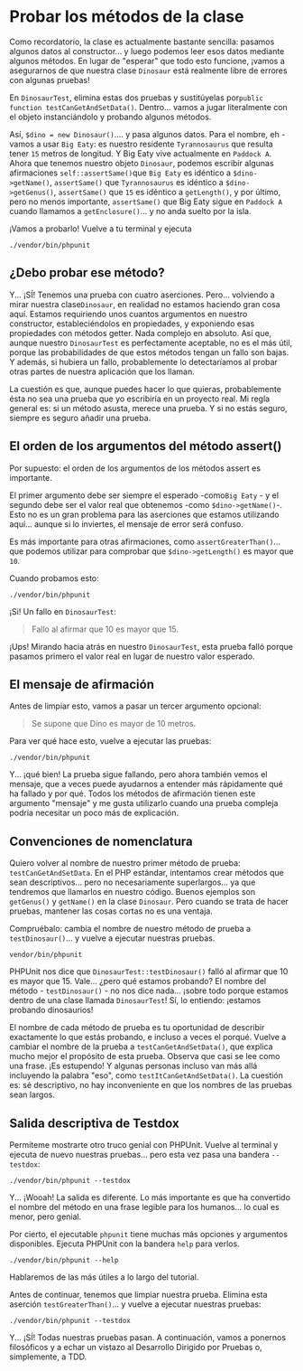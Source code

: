 # Probar los métodos de la clase

Como recordatorio, la clase es actualmente bastante sencilla: pasamos algunos datos al constructor... y luego podemos leer esos datos mediante algunos métodos. En lugar de "esperar" que todo esto funcione, ¡vamos a asegurarnos de que nuestra clase `Dinosaur` está realmente libre de errores con algunas pruebas!

En `DinosaurTest`, elimina estas dos pruebas y sustitúyelas por`public function testCanGetAndSetData()`. Dentro... vamos a jugar literalmente con el objeto instanciándolo y probando algunos métodos.

Así, `$dino = new Dinosaur()`.... y pasa algunos datos. Para el nombre, eh - vamos a usar `Big Eaty`: es nuestro residente `Tyrannosaurus` que resulta tener `15` metros de longitud. Y Big Eaty vive actualmente en `Paddock A`. Ahora que tenemos nuestro objeto `Dinosaur`, podemos escribir algunas afirmaciones `self::assertSame()`que `Big Eaty` es idéntico a `$dino->getName()`, `assertSame()` que `Tyrannosaurus` es idéntico a `$dino->getGenus()`, `assertSame()` que `15` es idéntico a `getLength()`, y por último, pero no menos importante, `assertSame()` que Big Eaty sigue en `Paddock A` cuando llamamos a `getEnclosure()`... y no anda suelto por la isla.

¡Vamos a probarlo! Vuelve a tu terminal y ejecuta

```terminal
./vendor/bin/phpunit
```

## ¿Debo probar ese método?

Y... ¡SÍ! Tenemos una prueba con cuatro aserciones. Pero... volviendo a mirar nuestra clase`Dinosaur`, en realidad no estamos haciendo gran cosa aquí. Estamos requiriendo unos cuantos argumentos en nuestro constructor, estableciéndolos en propiedades, y exponiendo esas propiedades con métodos getter. Nada complejo en absoluto. Así que, aunque nuestro `DinosaurTest` es perfectamente aceptable, no es el más útil, porque las probabilidades de que estos métodos tengan un fallo son bajas. Y además, si hubiera un fallo, probablemente lo detectaríamos al probar otras partes de nuestra aplicación que los llaman.

La cuestión es que, aunque puedes hacer lo que quieras, probablemente ésta no sea una prueba que yo escribiría en un proyecto real. Mi regla general es: si un método asusta, merece una prueba. Y si no estás seguro, siempre es seguro añadir una prueba.

## El orden de los argumentos del método assert()

Por supuesto: el orden de los argumentos de los métodos assert es importante.

El primer argumento debe ser siempre el esperado -como`Big Eaty` - y el segundo debe ser el valor real que obtenemos -como `$dino->getName()`-. Esto no es un gran problema para las aserciones que estamos utilizando aquí... aunque si lo inviertes, el mensaje de error será confuso.

Es más importante para otras afirmaciones, como `assertGreaterThan()`... que podemos utilizar para comprobar que `$dino->getLength()` es mayor que `10`.

Cuando probamos esto:

```terminal-silent
./vendor/bin/phpunit
```

¡Si! Un fallo en `DinosaurTest`:

> Fallo al afirmar que 10 es mayor que 15.

¡Ups! Mirando hacia atrás en nuestro `DinosaurTest`, esta prueba falló porque pasamos primero el valor real en lugar de nuestro valor esperado.

## El mensaje de afirmación

Antes de limpiar esto, vamos a pasar un tercer argumento opcional:

> Se supone que Dino es mayor de 10 metros.

Para ver qué hace esto, vuelve a ejecutar las pruebas:

```terminal-silent
./vendor/bin/phpunit
```

Y... ¡qué bien! La prueba sigue fallando, pero ahora también vemos el mensaje, que a veces puede ayudarnos a entender más rápidamente qué ha fallado y por qué. Todos los métodos de afirmación tienen este argumento "mensaje" y me gusta utilizarlo cuando una prueba compleja podría necesitar un poco más de explicación.

## Convenciones de nomenclatura

Quiero volver al nombre de nuestro primer método de prueba: `testCanGetAndSetData`. En el PHP estándar, intentamos crear métodos que sean descriptivos... pero no necesariamente superlargos... ya que tendremos que llamarlos en nuestro código. Buenos ejemplos son `getGenus()` y `getName()` en la clase `Dinosaur`. Pero cuando se trata de hacer pruebas, mantener las cosas cortas no es una ventaja.

Compruébalo: cambia el nombre de nuestro método de prueba a `testDinosaur()`... y vuelve a ejecutar nuestras pruebas.

```terminal-silent
vendor/bin/phpunit
```

PHPUnit nos dice que `DinosaurTest::testDinosaur()` falló al afirmar que 10 es mayor que 15. Vale... ¿pero qué estamos probando? El nombre del método - `testDinosaur()` - no nos dice nada... ¡sobre todo porque estamos dentro de una clase llamada `DinosaurTest`! Sí, lo entiendo: ¡estamos probando dinosaurios!

El nombre de cada método de prueba es tu oportunidad de describir exactamente lo que estás probando, e incluso a veces el porqué. Vuelve a cambiar el nombre de la prueba a `testCanGetAndSetData()`, que explica mucho mejor el propósito de esta prueba. Observa que casi se lee como una frase. ¡Es estupendo! Y algunas personas incluso van más allá incluyendo la palabra "eso", como `testItCanGetAndSetData()`. La cuestión es: sé descriptivo, no hay inconveniente en que los nombres de las pruebas sean largos.

## Salida descriptiva de Testdox

Permíteme mostrarte otro truco genial con PHPUnit. Vuelve al terminal y ejecuta de nuevo nuestras pruebas... pero esta vez pasa una bandera `--testdox`:

```terminal-silent
./vendor/bin/phpunit --testdox
```

Y... ¡Wooah! La salida es diferente. Lo más importante es que ha convertido el nombre del método en una frase legible para los humanos... lo cual es menor, pero genial.

Por cierto, el ejecutable `phpunit` tiene muchas más opciones y argumentos disponibles. Ejecuta PHPUnit con la bandera `help` para verlos.

```terminal-silent
./vendor/bin/phpunit --help
```

Hablaremos de las más útiles a lo largo del tutorial.

Antes de continuar, tenemos que limpiar nuestra prueba. Elimina esta aserción `testGreaterThan()`... y vuelve a ejecutar nuestras pruebas:

```terminal-silent
./vendor/bin/phpunit --testdox
```

Y... ¡SÍ! Todas nuestras pruebas pasan. A continuación, vamos a ponernos filosóficos y a echar un vistazo al Desarrollo Dirigido por Pruebas o, simplemente, a TDD.
